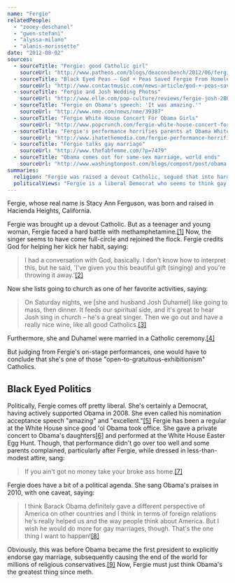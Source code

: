 ```yaml
---
name: "Fergie"
relatedPeople:
  - "zooey-deschanel"
  - "gwen-stefani"
  - "alyssa-milano"
  - "alanis-morissette"
date: "2012-08-02"
sources:
  - sourceTitle: "Fergie: good Catholic girl"
    sourceUrl: "http://www.patheos.com/blogs/deaconsbench/2012/06/fergie-good-catholic-girl/"
  - sourceTitle: "Black Eyed Peas – God + Peas Saved Fergie From Homeless Druggie Hell"
    sourceUrl: "http://www.contactmusic.com/news-article/god-+-peas-saved-fergie-from-homeless-druggie-hell_24_02_2006"
  - sourceTitle: "Fergie and Josh Wedding Photos"
    sourceUrl: "http://www.elle.com/pop-culture/reviews/fergie-josh-286269"
  - sourceTitle: "Fergie on Obama's speech: 'It was amazing.'"
    sourceUrl: "http://www.nme.com/news/nme/39387"
  - sourceTitle: "Fergie White House Concert For Obama Girls"
    sourceUrl: "http://www.popcrunch.com/fergie-white-house-concert-for-obama-girls/"
  - sourceTitle: "Fergie's performance horrifies parents at Obama White House Easter Egg Hunt"
    sourceUrl: "http://www.ihatethemedia.com/fergie-performance-horrifies-parents-at-white-house-easter-egg-hunt"
  - sourceTitle: "Fergie talks gay marriage"
    sourceUrl: "http://www.thefabfemme.com/?p=7479"
  - sourceTitle: "Obama comes out for same-sex marriage, world ends"
    sourceUrl: "http://www.washingtonpost.com/blogs/compost/post/obama-comes-out-for-same-sex-marriage-world-ends/2012/05/09/gIQAy60iDU_blog.html"
summaries:
  religion: "Fergie was raised a devout Catholic, segued that into hardcore drug addiction, and now is a devout Catholic again."
  politicalViews: "Fergie is a liberal Democrat who seems to think gay marriage is America's most pressing issue."
---
```


Fergie, whose real name is Stacy Ann Ferguson, was born and raised in Hacienda Heights, California.

Fergie was brought up a devout Catholic. But as a teenager and young woman, Fergie faced a hard battle with methamphetamine.<a class="source-citation" href="#http%3A%2F%2Fwww.patheos.com%2Fblogs%2Fdeaconsbench%2F2012%2F06%2Ffergie-good-catholic-girl%2F" title="Fergie: good Catholic girl">[1]</a> Now, the singer seems to have come full-circle and rejoined the flock. Fergie credits God for helping her kick her habit, saying:

>I had a conversation with God, basically. I don't know how to interpret this, but he said, 'I've given you this beautiful gift (singing) and you're throwing it away.'<a class="source-citation" href="#http%3A%2F%2Fwww.contactmusic.com%2Fnews-article%2Fgod-%2B-peas-saved-fergie-from-homeless-druggie-hell_24_02_2006" title="Black Eyed Peas – God + Peas Saved Fergie From Homeless Druggie Hell">[2]</a>

Now she lists going to church as one of her favorite activities, saying:

>On Saturday nights, we [she and husband Josh Duhamel] like going to mass, then dinner. It feeds our spiritual side, and it's great to hear Josh sing in church – he's a great singer. Then we go out and have a really nice wine, like all good Catholics.<a class="source-citation" href="#http%3A%2F%2Fwww.patheos.com%2Fblogs%2Fdeaconsbench%2F2012%2F06%2Ffergie-good-catholic-girl%2F" title="Fergie: good Catholic girl">[3]</a>

Furthermore, she and Duhamel were married in a Catholic ceremony.<a class="source-citation" href="#http%3A%2F%2Fwww.elle.com%2Fpop-culture%2Freviews%2Ffergie-josh-286269" title="Fergie and Josh Wedding Photos">[4]</a>

But judging from Fergie's on-stage performances, one would have to conclude that she's one of those "open-to-gratuitous-exhibitionism" Catholics.


## Black Eyed Politics

Politically, Fergie comes off pretty liberal. She's certainly a Democrat, having actively supported Obama in 2008. She even called his nomination acceptance speech "amazing" and "excellent."<a class="source-citation" href="#http%3A%2F%2Fwww.nme.com%2Fnews%2Fnme%2F39387" title="Fergie on Obama&apos;s speech: &apos;It was amazing.&apos;">[5]</a> Fergie has been a regular at the White House since good 'ol Obama took office. She gave a private concert to Obama's daughters<a class="source-citation" href="#http%3A%2F%2Fwww.popcrunch.com%2Ffergie-white-house-concert-for-obama-girls%2F" title="Fergie White House Concert For Obama Girls">[6]</a> and performed at the White House Easter Egg Hunt. Though, that performance didn't go over too well and some parents complained, particularly after Fergie, while dressed in less-than-modest attire, sang:

>If you ain't got no money take your broke ass home.<a class="source-citation" href="#http%3A%2F%2Fwww.ihatethemedia.com%2Ffergie-performance-horrifies-parents-at-white-house-easter-egg-hunt" title="Fergie&apos;s performance horrifies parents at Obama White House Easter Egg Hunt">[7]</a>

Fergie does have a bit of a political agenda. She sang Obama's praises in 2010, with one caveat, saying:

>I think Barack Obama definitely gave a different perspective of America on other countries and I think in terms of foreign relations he's really helped us and the way people think about America. But I wish he would do more for gay marriages, though. That's the one thing I want to happen!<a class="source-citation" href="#http%3A%2F%2Fwww.thefabfemme.com%2F%3Fp%3D7479" title="Fergie talks gay marriage">[8]</a>

Obviously, this was before Obama became the first president to explicitly endorse gay marriage, subsequently causing the end of the world for millions of religious conservatives.<a class="source-citation" href="#http%3A%2F%2Fwww.washingtonpost.com%2Fblogs%2Fcompost%2Fpost%2Fobama-comes-out-for-same-sex-marriage-world-ends%2F2012%2F05%2F09%2FgIQAy60iDU_blog.html" title="Obama comes out for same-sex marriage, world ends">[9]</a> Now, Fergie must just think Obama's the greatest thing since meth.